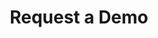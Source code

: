 ---
title: "Request a Demo"
meta_title: "Request Demo"
description: "Schedule a personalized demo of our AI-powered load testing platform"
draft: false
--- 